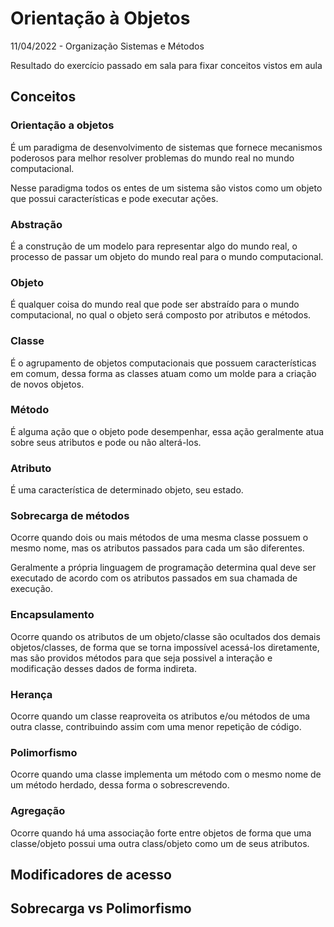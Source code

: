 # Orientação à Objetos

11/04/2022 - Organização Sistemas e Métodos

Resultado do exercício passado em sala para fixar conceitos vistos em aula

## Conceitos

### Orientação a objetos

É um paradigma de desenvolvimento de sistemas que fornece mecanismos poderosos
para melhor resolver problemas do mundo real no mundo computacional.

Nesse paradigma todos os entes de um sistema são vistos como um objeto que possui
características e pode executar ações.

### Abstração

É a construção de um modelo para representar algo do mundo real, o processo de
passar um objeto do mundo real para o mundo computacional.

### Objeto

É qualquer coisa do mundo real que pode ser abstraído para o mundo computacional,
no qual o objeto será composto por atributos e métodos.

### Classe

É o agrupamento de objetos computacionais que possuem características em comum,
dessa forma as classes atuam como um molde para a criação de novos objetos.

### Método

É alguma ação que o objeto pode desempenhar, essa ação geralmente atua sobre seus
atributos e pode ou não alterá-los.

### Atributo

É uma característica de determinado objeto, seu estado.

### Sobrecarga de métodos

Ocorre quando dois ou mais métodos de uma mesma classe possuem o mesmo nome, mas
os atributos passados para cada um são diferentes.

Geralmente a própria linguagem de programação determina qual deve ser executado
de acordo com os atributos passados em sua chamada de execução.

### Encapsulamento

Ocorre quando os atributos de um objeto/classe são ocultados dos demais objetos/classes,
de forma que se torna impossível acessá-los diretamente, mas são providos métodos para
que seja possivel a interação e modificação desses dados de forma indireta.

### Herança

Ocorre quando um classe reaproveita os atributos e/ou métodos de uma outra classe,
contribuindo assim com uma menor repetição de código.

### Polimorfismo

Ocorre quando uma classe implementa um método com o mesmo nome de um método herdado,
dessa forma o sobrescrevendo.

### Agregação

Ocorre quando há uma associação forte entre objetos de forma que uma classe/objeto
possui uma outra class/objeto como um de seus atributos.

## Modificadores de acesso

## Sobrecarga vs Polimorfismo
